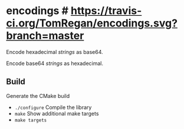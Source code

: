 # encodings # https://travis-ci.org/TomRegan/encodings.svg?branch=master

Encode hexadecimal _strings_ as base64.

Encode base64 _strings_ as hexadecimal.

## Build  ##

Generate the CMake build
* `./configure`
Compile the library
* `make`
Show additional make targets
* `make targets`
